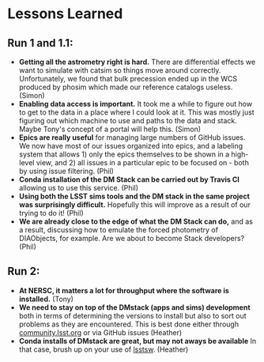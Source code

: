 # Lessons Learned

## Run 1 and 1.1:

* **Getting all the astrometry right is hard.**  There are differential effects we want to simulate with catsim so things move around correctly.  Unfortunately, we found that bulk precession ended up in the WCS produced by phosim which made our reference catalogs useless. (Simon)
* **Enabling data access is important.** It took me a while to figure out how to get to the data in a place where I could look at it.  This was mostly just figuring out which machine to use and paths to the data and stack.  Maybe Tony's concept of a portal will help this. (Simon)
* **Epics are really useful** for managing large numbers of GitHub issues. We now have most of our issues organized into epics, and a labeling system that allows 1) only the epics themselves to be shown in a high-level view, and 2) all issues in a particular epic to be focused on - both by using issue filtering. (Phil)
* **Conda installation of the DM Stack can be carried out by Travis CI** allowing us to use this service. (Phil)
* **Using both the LSST sims tools and the DM stack in the same project was surprisingly difficult.** Hopefully this will improve as a result of our trying to do it! (Phil)
* **We are already close to the edge of what the DM Stack can do,** and as a result, discussing how to emulate the forced photometry of DIAObjects, for example. Are we about to become Stack developers? (Phil)


## Run 2:

* **At NERSC, it matters a lot for throughput where the software is installed.** (Tony)
* **We need to stay on top of the DMstack (apps and sims) development** both in terms of determining the versions to install but also to sort out problems as they are encountered. This is best done either through [community.lsst.org](http://community.lsst.org) or via GitHub issues (Heather)
* **Conda installs of DMstack are great, but may not aways be available** In that case, brush up on your use of [lsstsw](https://developer.lsst.io/build-ci/lsstsw.html). (Heather)

